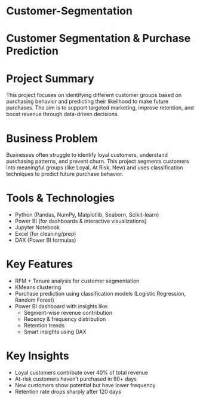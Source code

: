 # Customer-Segmentation
# Customer Segmentation & Purchase Prediction

# Project Summary
This project focuses on identifying different customer groups based on purchasing behavior and predicting their likelihood to make future purchases. The aim is to support targeted marketing, improve retention, and boost revenue through data-driven decisions.

# Business Problem
Businesses often struggle to identify loyal customers, understand purchasing patterns, and prevent churn. This project segments customers into meaningful groups (like Loyal, At Risk, New) and uses classification techniques to predict future purchase behavior.

# Tools & Technologies
- Python (Pandas, NumPy, Matplotlib, Seaborn, Scikit-learn)
- Power BI (for dashboards & interactive visualizations)
- Jupyter Notebook
- Excel (for cleaning/prep)
- DAX (Power BI formulas)

# Key Features
- RFM + Tenure analysis for customer segmentation
- KMeans clustering
- Purchase prediction using classification models (Logistic Regression, Random Forest)
- Power BI dashboard with insights like:
  - Segment-wise revenue contribution
  - Recency & frequency distribution
  - Retention trends
  - Smart insights using DAX

# Key Insights
- Loyal customers contribute over 40% of total revenue
- At-risk customers haven’t purchased in 90+ days
- New customers show potential but have lower frequency
- Retention rate drops sharply after 120 days

